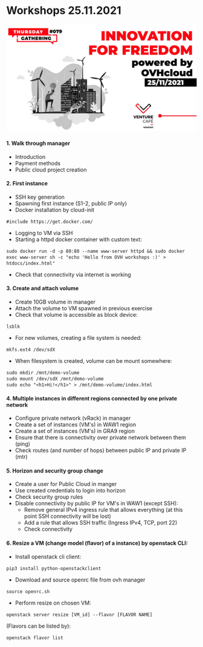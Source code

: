 # Workshops 25.11.2021
![logo](./img/logo.png)

#### 1. Walk through manager
- Introduction
- Payment methods
- Public cloud project creation

#### 2. First instance
- SSH key generation
- Spawning first instance (S1-2, public IP only)
- Docker installation by cloud-init
```
#include https://get.docker.com/
```
- Logging to VM via SSH
- Starting a httpd docker container with custom text:
```
sudo docker run -d -p 80:80 --name www-server httpd && sudo docker exec www-server sh -c "echo 'Hello from OVH workshops :)' > htdocs/index.html"
``` 
- Check that connectivity via internet is working

#### 3. Create and attach volume
- Create 10GB volume in manager
- Attach the volume to VM spawned in previous exercise
- Check that volume is accessible as block device:
```
lsblk
```
- For new volumes, creating a file system is needed:
```
mkfs.ext4 /dev/sdX
```
- When filesystem is created, volume can be mount somewhere:
```
sudo mkdir /mnt/demo-volume
sudo mount /dev/sdX /mnt/demo-volume
sudo echo "<h1>Hi!</h1>" > /mnt/demo-volume/index.html
```

#### 4. Multiple instances in different regions connected by one private network
- Configure private network (vRack) in manager
- Create a set of instances (VM's) in WAW1 region
- Create a set of instances (VM's) in GRA9 region
- Ensure that there is connectivity over private network between them (ping)
- Check routes (and number of hops) between public IP and private IP (mtr)

#### 5. Horizon and security group change
- Create a user for Public Cloud in manger
- Use created credentials to login into horizon
- Check security group rules
- Disable connectivity by public IP for VM's in WAW1 (except SSH):
    * Remove general IPv4 ingress rule that allows everything (at this point SSH connectivity will be lost)
    * Add a rule that allows SSH traffic (Ingress IPv4, TCP, port 22)
    * Check connectivity

#### 6. Resize a VM (change model (flavor) of a instance) by openstack CLI:
- Install openstack cli client:
```
pip3 install python-openstackclient
```
- Download and source openrc file from ovh manager
```
source openrc.sh
```
- Perform resize on chosen VM:
```
openstack server resize [VM_id] --flavor [FLAVOR NAME]
```
(Flavors can be listed by):
```
openstack flavor list
```
